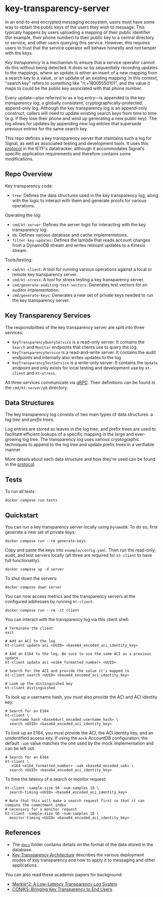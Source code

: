 key-transparency-server
========================

In an end-to-end encrypted messaging ecosystem, users must have some way to obtain the public keys of the users they wish to message.
This typically happens by users uploading a mapping of their public identifier (for example, their phone number)
to their public key to a central directory or service, and other users querying this service.
However, this requires users to trust that the service operator will behave honestly and not tamper with the keys.

_Key transparency_ is a mechanism to ensure that a service operator cannot do this without being detected.
It does so by sequentially recording updates to the mappings, where an update is either an insert of a new mapping
from a search key to a value, or an update of an existing mapping.
In this context, "search key" refers to something like "n:+18005550101", and the value it maps to could be the public key associated with that phone number.

Every update—also referred to as a log entry—is appended to the _key transparency log_,
a globally consistent, cryptographically-protected, append-only log.
Although the key transparency log is an append-only construct, callers will need to update existing search keys
from time to time (e.g. if they lose their phone and wind up generating a new public key).
The log allows for updates by appending new log entries that supersede previous entries for the same search key.

This repo defines a key transparency server that maintains such a log for Signal, as well as associated testing and development tools.
It uses this [protocol][ietf-protocol] in the IETF's datatracker, although it
accommodates Signal's specific application requirements and therefore contains some modifications.

[ietf-protocol]: https://datatracker.ietf.org/doc/draft-ietf-keytrans-protocol/

Repo Overview
-------------

Key transparency code:

- `tree`: Defines the data structures used in the key transparency log,
  along with the logic to interact with them and generate proofs for various operations.

Operating the log:

- `cmd/kt-server`: Defines the server logic for interacting with the key transparency log.
- `db`: Defines various database and cache implementations.
- `filter-key-updates`: Defines the lambda that reads account changes from a DynamoDB stream and writes relevant updates to a Kinesis stream.

Tools/testing:

- `cmd/kt-client`: A tool for running various operations against a local or remote key transparency server.
- `cmd/kt-stress`: A tool for stress testing a key transparency server.
- `cmd/generate-auditing-test-vectors`: Generates test vectors for an auditor implementation.
- `cmd/generate-keys`: Generates a new set of private keys needed to run the key transparency server.

Key Transparency Services
-------------------------

The responsibilities of the key transparency server are split into three services:

- `KeyTransparencyQueryService` is a read-only server.
  It contains the `Search` and `Monitor` endpoints that clients use
  to query the log.
- `KeyTransparencyService` is a read-and-write server.
  It contains the audit endpoints and internally also writes updates to the log.
- `KeyTransparencyTestService` is a write-only server.
  It contains the `Update` endpoint and only exists for local testing
  and development use by `kt-client` and `kt-stress`.

All three services communicate via [gRPC](https://grpc.io/).
Their definitions can be found in the `cmd/kt-server/pb` directory.

Data Structures
---------------

The key transparency log consists of two main types of data structures:
a _log tree_ and _prefix trees_.

Log entries are stored as leaves in the log tree, and prefix trees are used to facilitate
efficient lookups of a specific mapping in the large and ever-growing log tree.
The transparency log uses various cryptographic techniques to append to the log tree and update prefix trees in a verifiable manner.

More details about each data structure and how they're used can be found in the [protocol][ietf-protocol].

Tests
-----

To run all tests:

```shell
docker compose run tests
```

Quickstart
----------

You can run a key transparency server locally using `DynamoDB`.
To do so, first generate a new set of private keys:

```shell
docker compose run --rm generate-keys
```

Copy and paste the keys into `example/config.yaml`. Then run the read-only,
audit, and test servers locally (all three are required for `kt-client`
to have full functionality):

```shell
docker compose up -d server
```

To shut down the servers:

```shell
docker compose down server
```

You can now access metrics and the transparency servers
at the configured addresses by running `kt-client`:

```shell
docker compose run --rm -it client
```

You can interact with the transparency log via this client shell:

```shell
# Terminate the client
exit
```

```shell
# Add an ACI to the log
kt-client update aci <UUID> <base64_encoded_aci_identity_key>

# Add an E164 to the log. Be sure to use the same ACI as a previous update.
kt-client update aci <e164_formatted_number> <UUID>

# Search for the ACI and provide the value it's mapped to
kt-client search <UUID> <base64_encoded_aci_identity_key>

# Look up the distinguished key
kt-client distinguished
```

To look up a username hash, you must also provide the ACI and ACI identity key:

```shell
# Search for an E164
kt-client \
  -username_hash <base64url_encoded_username_hash> \
  search <UUID> <base64_encoded_aci_identity_key>
```

To look up an E164, you must provide the ACI, the ACI identity key, and an unidentified access key.
If using the `mock` AccountDB configuration, the default `-uak` value matches the one used by the mock implementation and can be left out.

```shell
# Search for an E164
kt-client \
  -e164 <e164_formatted_number> -uak <base64_encoded_uak> \
  search <UUID> <base64_encoded_aci_identity_key>
```

To time the latency of a search or monitor request:

```shell
kt-client -sample-size 50 -num-samples 10 \
  search-timing <UUID> <base64_encoded_aci_identity_key>

# Note that this will make a search request first so that it can compute the commitment index
# necessary for a monitor request
kt-client -sample-size 50 -num-samples 10 \
  monitor-timing <UUID> <base64_encoded_aci_identity_key>
```

References
----------

- The [`docs`](./docs/) folder contains details on the format
  of the data stored in the database.
- [Key Transparency Architecture](https://datatracker.ietf.org/doc/draft-ietf-keytrans-architecture/)
  describes the various deployment modes of key transparency
  and how to apply it to messaging and other applications.

You can also read these academic papers for background:

- [Merkle^2: A Low-Latency Transparency Log System](https://eprint.iacr.org/2021/453)
- [CONIKS: Bringing Key Transparency to End Users](https://eprint.iacr.org/2014/1004)
